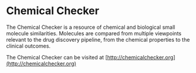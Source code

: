 # Chemical Checker

The Chemical Checker is a resource of chemical and biological small molecule similarities. Molecules are compared from multiple viewpoints relevant to the drug discovery pipeline, from the chemical properties to the clinical outcomes.

The Chemical Checker can be visited at [http://chemicalchecker.org](http://chemicalchecker.org)